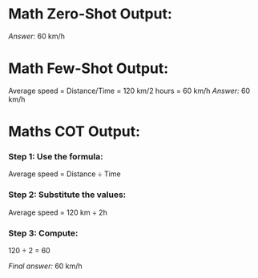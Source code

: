 # Math Zero-Shot Output:
*Answer:* 60 km/h

# Math Few-Shot Output:
Average speed = Distance/Time = 120 km/2 hours = 60 km/h 
*Answer:* 60 km/h

# Maths COT Output:
### Step 1: Use the formula:
Average speed = Distance ÷ Time

### Step 2: Substitute the values:
Average speed = 120 km ÷ 2h

### Step 3: Compute:

120 ÷ 2 = 60

*Final answer:* 60 km/h